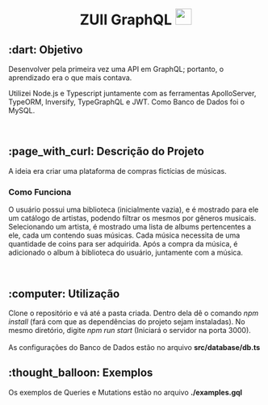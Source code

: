 <h1 align="center"> ZUII GraphQL  <image src="https://mechapp.s3-sa-east-1.amazonaws.com/logo.png" height="32px" width="32px" /> </h1>


<h2> :dart: Objetivo </h2>
<p> Desenvolver pela primeira vez uma API em GraphQL; portanto, o aprendizado era o que mais contava. </p>
<p> Utilizei Node.js e Typescript juntamente com as ferramentas ApolloServer, TypeORM, Inversify, TypeGraphQL e JWT. Como Banco de Dados foi o MySQL. </p> <br>

<h2> :page_with_curl: Descrição do Projeto </h2>
<p> A ideia era criar uma plataforma de compras fictícias de músicas. </p>

<h3> Como Funciona </h3>
<p> O usuário possui uma biblioteca (inicialmente vazia), e é mostrado para ele um catálogo de artistas, podendo filtrar os mesmos por gêneros musicais. Selecionando um artista, é mostrado uma lista de albums pertencentes a ele, cada um contendo suas músicas. Cada música necessita de uma quantidade de coins para ser adquirida. Após a compra da música, é adicionado o album à biblioteca do usuário, juntamente com a música.</p> <br>

<h2> :computer: Utilização </h2>
<p> Clone o repositório e vá até a pasta criada. Dentro dela dê o comando <i>npm install</i> (fará com que as dependências do projeto sejam instaladas). No mesmo diretório, digite <i>npm run start</i> (Iniciará o servidor na porta 3000). <br><br> As configurações do Banco de Dados estão no arquivo <strong> src/database/db.ts </strong> </p>

<h2> :thought_balloon: Exemplos </h2>
<p> Os exemplos de Queries e Mutations estão no arquivo <strong> ./examples.gql </strong></p>
